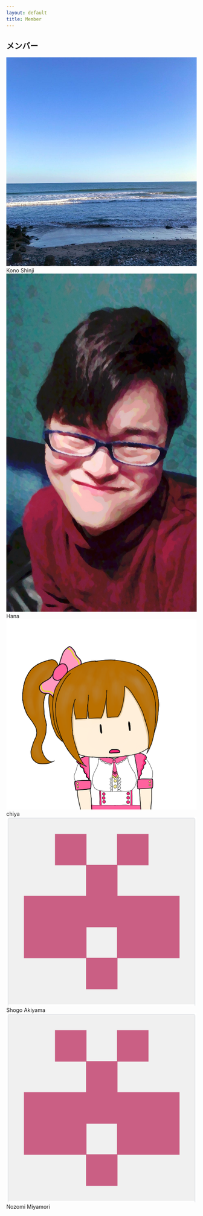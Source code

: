 ```yaml
---
layout: default
title: Member
---
```

## メンバー

<div id="user_grid">
  <div class="user_box">
    <div class="user_icon">
      <img src="/assets/img/sea.jpg" class="icon">
    </div>
    <div class="user_name">
      Kono Shinji
    </div>
  </div>

  <div class="user_box">
    <div class="user_icon">
      <img src="/assets/img/Hayashiabura.jpg" class="icon">
    </div>
    <div class="user_name">
      Hana
    </div>
  </div>
  
  <div class="user_box">
    <div class="user_icon">
      <img src="/assets/img/chiya_icon.png" class="icon">
    </div>
    <div class="user_name">
      chiya
    </div>
  </div>
  
  <div class="user_box">
    <div class="user_icon">
      <img src="/assets/img/akiyama_icon.png" class="icon">
    </div>
    <div class="user_name">
      Shogo Akiyama
    </div>
  </div>
  
  <div class="user_box">
    <div class="user_icon">
      <img src="/assets/img/akiyama_icon.png" class="icon">
    </div>
    <div class="user_name">
      Nozomi Miyamori
    </div>
  </div>
</div>


<!--
以下テンプレート(このテンプレートは残しておいてください)
<div class="user_box">
  <div class="user_icon">
    <img src="/assets/img/~~~.png" class="icon">
  </div>
  <div class="user_name">
    
  </div>
</div>
-->
